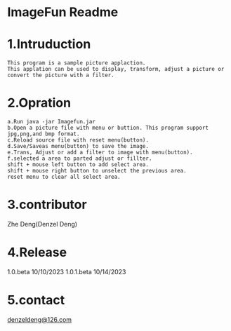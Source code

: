 #			ImageFun Readme
# 1.Intruduction
    This program is a sample picture applaction.
    This applation can be used to display, transform, adjust a picture or convert the picture with a filter.
# 2.Opration
    a.Run java -jar Imagefun.jar
    b.Open a picture file with menu or buttion. This program support jpg,png,and bmp format.
    c.Reload source file with reset menu(button).
    d.Save/Saveas menu(button) to save the image.
    e.Trans, Adjust or add a filter to image with menu(button).
    f.selected a area to parted adjust or fillter.    
	shift + mouse left button to add select area.
	shift + mouse right button to unselect the previous area.
	reset menu to clear all select area.
# 3.contributor
Zhe Deng(Denzel Deng)
# 4.Release
1.0.beta 	10/10/2023
1.0.1.beta      10/14/2023
# 5.contact
denzeldeng@126.com
